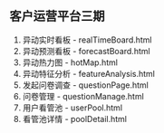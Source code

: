 ## 客户运营平台三期

1. 异动实时看板 - realTimeBoard.html
2. 异动预测看板 - forecastBoard.html
3. 异动热力图 - hotMap.html
4. 异动特征分析 - featureAnalysis.html
5. 发起问卷调查 - questionPage.html
6. 问卷管理 - questionManage.html
7. 用户看管池 - userPool.html
8. 看管池详情 - poolDetail.html